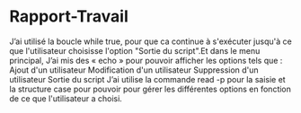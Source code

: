 # Rapport-Travail
J’ai utilisé la boucle  while true, pour que ca continue à s'exécuter jusqu'à ce que l'utilisateur choisisse l'option "Sortie du script".Et dans le menu principal, J’ai mis des « echo »  pour pouvoir afficher les options  tels que :
Ajout d'un utilisateur
Modification d'un utilisateur
Suppression d'un utilisateur
Sortie du script
J’ai utilise la commande read -p pour la saisie et la structure case pour pouvoir pour gérer les différentes options en fonction de ce que l'utilisateur a choisi.
